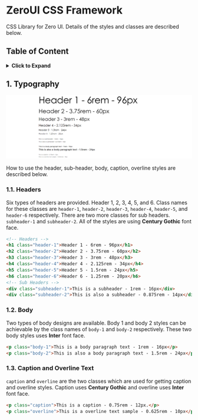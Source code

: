 # ZeroUI CSS Framework

CSS Library for Zero UI. Details of the styles and classes are described below.

## Table of Content

<details>

<summary style="cursor: pointer;">
  <b>Click to Expand</b>
</summary>

<!-- MarkdownTOC -->

1. [Typography](#1-typography)

<!-- /MarkdownTOC -->
</details>

## 1. Typography

![Typography Styles](./.assets/typography.png 'Typography Styles')

How to use the header, sub-header, body, caption, overline styles are described below.

### 1.1. Headers

Six types of headers are provided. Header 1, 2, 3, 4, 5, and 6. Class names for these classes are `header-1`, `header-2`, `header-3`, `header-4`, `header-5`, and `header-6` respectively. There are two more classes for sub headers. `subheader-1` and `subheader-2`. All of the styles are using **Century Gothic** font face.

```html
<!-- Headers -->
<h1 class="header-1">Header 1 - 6rem - 96px</h1>
<h2 class="header-2">Header 2 - 3.75rem - 60px</h2>
<h3 class="header-3">Header 3 - 3rem - 48px</h3>
<h4 class="header-4">Header 4 - 2.125rem - 34px</h4>
<h5 class="header-5">Header 5 - 1.5rem - 24px</h5>
<h6 class="header-6">Header 6 - 1.25rem - 20px</h6>
<!-- Sub Headers -->
<div class="subheader-1">This is a subheader - 1rem - 16px</div>
<div class="subheader-2">This is also a subheader - 0.875rem - 14px</div>
```

### 1.2. Body

Two types of body designs are available. Body 1 and body 2 styles can be achievable by the class names of `body-1` and `body-2` respectively. These two body styles uses **Inter** font face.

```html
<p class="body-1">This is a body paragraph text - 1rem - 16px</p>
<p class="body-2">This is also a body paragraph text - 1.5rem - 24px</p>
```

### 1.3. Caption and Overline Text

`caption` and `overline` are the two classes which are used for getting caption and overline styles. Caption uses **Century Gothic** and overline uses **Inter** font face.

```html
<p class="caption">This is a caption - 0.75rem - 12px.</p>
<p class="overline">This is a overline text sample - 0.625rem - 10px</p>
```
